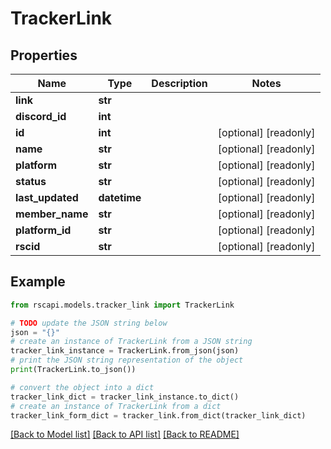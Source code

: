 # TrackerLink


## Properties

Name | Type | Description | Notes
------------ | ------------- | ------------- | -------------
**link** | **str** |  | 
**discord_id** | **int** |  | 
**id** | **int** |  | [optional] [readonly] 
**name** | **str** |  | [optional] [readonly] 
**platform** | **str** |  | [optional] [readonly] 
**status** | **str** |  | [optional] [readonly] 
**last_updated** | **datetime** |  | [optional] [readonly] 
**member_name** | **str** |  | [optional] [readonly] 
**platform_id** | **str** |  | [optional] [readonly] 
**rscid** | **str** |  | [optional] [readonly] 

## Example

```python
from rscapi.models.tracker_link import TrackerLink

# TODO update the JSON string below
json = "{}"
# create an instance of TrackerLink from a JSON string
tracker_link_instance = TrackerLink.from_json(json)
# print the JSON string representation of the object
print(TrackerLink.to_json())

# convert the object into a dict
tracker_link_dict = tracker_link_instance.to_dict()
# create an instance of TrackerLink from a dict
tracker_link_form_dict = tracker_link.from_dict(tracker_link_dict)
```
[[Back to Model list]](../README.md#documentation-for-models) [[Back to API list]](../README.md#documentation-for-api-endpoints) [[Back to README]](../README.md)



